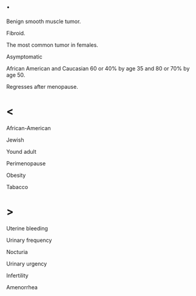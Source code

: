 # .

Benign smooth muscle tumor.

Fibroid.

The most common tumor in females.

Asymptomatic

African American and Caucasian 60 or 40% by age 35 and 80 or 70% by age 50.

Regresses after menopause.

# <

African-American

Jewish

Yound adult

Perimenopause

Obesity

Tabacco

# >

Uterine bleeding

Urinary frequency

Nocturia

Urinary urgency

Infertility

Amenorrhea
